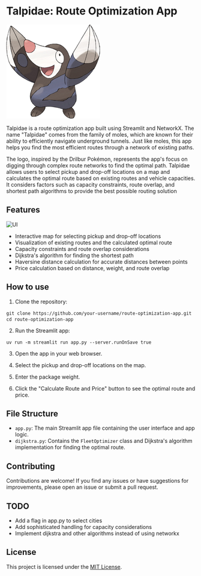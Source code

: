 # Talpidae: Route Optimization App

![Talpidae Logo](assets/Drilbur.png)

Talpidae is a route optimization app built using Streamlit and NetworkX. The name "Talpidae" comes from the family of moles, which are known for their ability to efficiently navigate underground tunnels. Just like moles, this app helps you find the most efficient routes through a network of existing paths.

The logo, inspired by the Drilbur Pokémon, represents the app's focus on digging through complex route networks to find the optimal path. Talpidae allows users to select pickup and drop-off locations on a map and calculates the optimal route based on existing routes and vehicle capacities. It considers factors such as capacity constraints, route overlap, and shortest path algorithms to provide the best possible routing solution

## Features

![UI](assets/ui.png)

- Interactive map for selecting pickup and drop-off locations
- Visualization of existing routes and the calculated optimal route
- Capacity constraints and route overlap considerations
- Dijkstra's algorithm for finding the shortest path
- Haversine distance calculation for accurate distances between points
- Price calculation based on distance, weight, and route overlap

## How to use

1. Clone the repository:

```
git clone https://github.com/your-username/route-optimization-app.git
cd route-optimization-app
```


2. Run the Streamlit app:

```
uv run -m streamlit run app.py --server.runOnSave true
```

3. Open the app in your web browser.

4. Select the pickup and drop-off locations on the map.

5. Enter the package weight.

6. Click the "Calculate Route and Price" button to see the optimal route and price.

## File Structure

- `app.py`: The main Streamlit app file containing the user interface and app logic.
- `dijkstra.py`: Contains the `FleetOptimizer` class and Dijkstra's algorithm implementation for finding the optimal route.

## Contributing

Contributions are welcome! If you find any issues or have suggestions for improvements, please open an issue or submit a pull request.

## TODO 

- Add a flag in app.py to select cities
- Add sophisticated handling for capacity considerations
- Implement dijkstra and other algorithms instead of using networkx

## License

This project is licensed under the [MIT License](LICENSE).